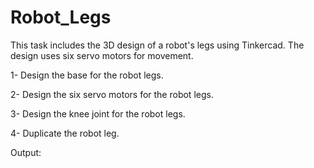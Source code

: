 # Robot_Legs

This task includes the 3D design of a robot's legs using Tinkercad. The design uses six servo motors for movement.

1- Design the base for the robot legs.

2- Design the six servo motors for the robot legs.

3- Design the knee joint for the robot legs.

4- Duplicate the robot leg.

Output:
